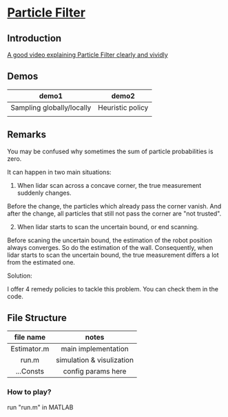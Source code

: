 # [Particle Filter](https://www.wikiwand.com/en/Particle_filter)

## Introduction

[A good video explaining Particle Filter clearly and vividly](https://www.youtube.com/watch?v=NrzmH_yerBU)

## Demos

|demo1| demo2|
|:---:|:---:|
| Sampling globally/locally | Heuristic policy|
|||

## Remarks

You may be confused why sometimes the sum of particle probabilities is zero.

It can happen in two main situations:

1. When lidar scan across a concave corner, the true measurement suddenly changes.

Before the change, the particles which already pass the corner vanish. And after the change, all particles that still not pass the corner are "not trusted".

2. When lidar starts to scan the uncertain bound, or end scanning.

Before scaning the uncertain bound, the estimation of the robot position always converges. So do the estimation of the wall. Consequently, when lidar starts to scan the uncertain bound, the true measurement differs a lot from the estimated one.

Solution: 

I offer 4 remedy policies to tackle this problem. You can check them in the code.

## File Structure

| file name| notes|
|:---:|:---:|
| Estimator.m | main implementation |
| run.m | simulation & visulization |
| ...Consts | config params here |

### How to play? 

run "run.m" in MATLAB






